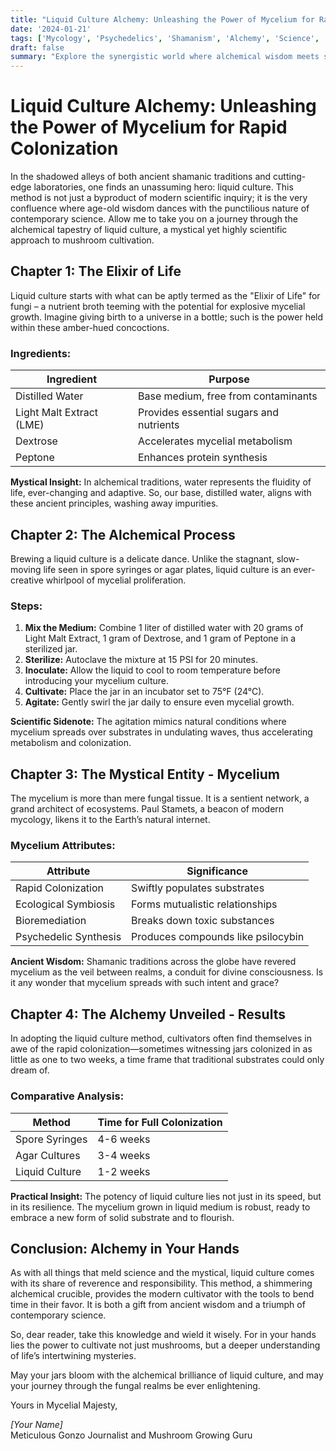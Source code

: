 ```yaml
---
title: "Liquid Culture Alchemy: Unleashing the Power of Mycelium for Rapid Colonization"
date: '2024-01-21'
tags: ['Mycology', 'Psychedelics', 'Shamanism', 'Alchemy', 'Science', 'Nature', 'Cultivation', 'Wisdom', 'Mushrooms']
draft: false
summary: "Explore the synergistic world where alchemical wisdom meets scientific precision with liquid culture techniques to accelerate mycelial growth and revolutionize your mushroom cultivation."
---
```


# Liquid Culture Alchemy: Unleashing the Power of Mycelium for Rapid Colonization

In the shadowed alleys of both ancient shamanic traditions and cutting-edge laboratories, one finds an unassuming hero: liquid culture. This method is not just a byproduct of modern scientific inquiry; it is the very confluence where age-old wisdom dances with the punctilious nature of contemporary science. Allow me to take you on a journey through the alchemical tapestry of liquid culture, a mystical yet highly scientific approach to mushroom cultivation.

## Chapter 1: The Elixir of Life

Liquid culture starts with what can be aptly termed as the "Elixir of Life" for fungi – a nutrient broth teeming with the potential for explosive mycelial growth. Imagine giving birth to a universe in a bottle; such is the power held within these amber-hued concoctions.

### Ingredients:

| Ingredient      | Purpose                                  |
|-----------------|------------------------------------------|
| Distilled Water | Base medium, free from contaminants      |
| Light Malt Extract (LME) | Provides essential sugars and nutrients |
| Dextrose        | Accelerates mycelial metabolism          |
| Peptone         | Enhances protein synthesis               |

**Mystical Insight:** In alchemical traditions, water represents the fluidity of life, ever-changing and adaptive. So, our base, distilled water, aligns with these ancient principles, washing away impurities.

## Chapter 2: The Alchemical Process

Brewing a liquid culture is a delicate dance. Unlike the stagnant, slow-moving life seen in spore syringes or agar plates, liquid culture is an ever-creative whirlpool of mycelial proliferation. 

### Steps:

1. **Mix the Medium:** Combine 1 liter of distilled water with 20 grams of Light Malt Extract, 1 gram of Dextrose, and 1 gram of Peptone in a sterilized jar.
2. **Sterilize:** Autoclave the mixture at 15 PSI for 20 minutes.
3. **Inoculate:** Allow the liquid to cool to room temperature before introducing your mycelium culture.
4. **Cultivate:** Place the jar in an incubator set to 75°F (24°C).
5. **Agitate:** Gently swirl the jar daily to ensure even mycelial growth.

**Scientific Sidenote:** The agitation mimics natural conditions where mycelium spreads over substrates in undulating waves, thus accelerating metabolism and colonization. 

## Chapter 3: The Mystical Entity - Mycelium

The mycelium is more than mere fungal tissue. It is a sentient network, a grand architect of ecosystems. Paul Stamets, a beacon of modern mycology, likens it to the Earth’s natural internet.

### Mycelium Attributes:

| Attribute             | Significance                         |
|-----------------------|--------------------------------------|
| Rapid Colonization    | Swiftly populates substrates         |
| Ecological Symbiosis  | Forms mutualistic relationships      |
| Bioremediation        | Breaks down toxic substances         |
| Psychedelic Synthesis | Produces compounds like psilocybin   |

**Ancient Wisdom:** Shamanic traditions across the globe have revered mycelium as the veil between realms, a conduit for divine consciousness. Is it any wonder that mycelium spreads with such intent and grace?

## Chapter 4: The Alchemy Unveiled - Results

In adopting the liquid culture method, cultivators often find themselves in awe of the rapid colonization—sometimes witnessing jars colonized in as little as one to two weeks, a time frame that traditional substrates could only dream of.

### Comparative Analysis:

| Method              | Time for Full Colonization |
|---------------------|----------------------------|
| Spore Syringes      | 4-6 weeks                  |
| Agar Cultures       | 3-4 weeks                  |
| Liquid Culture      | 1-2 weeks                  |

**Practical Insight:** The potency of liquid culture lies not just in its speed, but in its resilience. The mycelium grown in liquid medium is robust, ready to embrace a new form of solid substrate and to flourish.

## Conclusion: Alchemy in Your Hands

As with all things that meld science and the mystical, liquid culture comes with its share of reverence and responsibility. This method, a shimmering alchemical crucible, provides the modern cultivator with the tools to bend time in their favor. It is both a gift from ancient wisdom and a triumph of contemporary science.

So, dear reader, take this knowledge and wield it wisely. For in your hands lies the power to cultivate not just mushrooms, but a deeper understanding of life’s intertwining mysteries.

May your jars bloom with the alchemical brilliance of liquid culture, and may your journey through the fungal realms be ever enlightening.

Yours in Mycelial Majesty,

*[Your Name]*  
Meticulous Gonzo Journalist and Mushroom Growing Guru